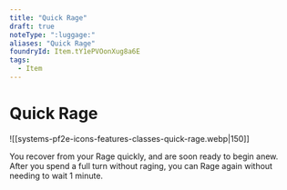 ```yaml
---
title: "Quick Rage"
draft: true
noteType: ":luggage:"
aliases: "Quick Rage"
foundryId: Item.tY1ePVOonXug8a6E
tags:
  - Item
---
```


# Quick Rage
![[systems-pf2e-icons-features-classes-quick-rage.webp|150]]

You recover from your Rage quickly, and are soon ready to begin anew. After you spend a full turn without raging, you can Rage again without needing to wait 1 minute.
